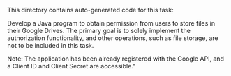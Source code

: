 This directory contains auto-generated code for this task:

Develop a Java program to obtain permission from users to store files in their Google Drives. The primary goal is to solely implement the authorization functionality, and other operations, such as file storage, are not to be included in this task.

Note: The application has been already registered with the Google API, and a Client ID and Client Secret are accessible."
